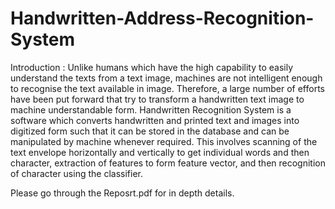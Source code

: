 # Handwritten-Address-Recognition-System


Introduction : 
Unlike humans which have the high capability to easily understand the texts from a text image, machines are not intelligent enough to recognise
the text available in image. Therefore, a large number of efforts have been put forward that try to transform a handwritten text image to
machine understandable form. Handwritten Recognition System is a software which converts handwritten and printed text and images into digitized 
form such that it can be stored in the database and can be manipulated by machine whenever required. This involves scanning of the text envelope
horizontally and vertically to get individual words and then character, extraction of features to form feature vector, and then recognition of
character using the classifier.


Please go through the Reposrt.pdf for in depth details.
